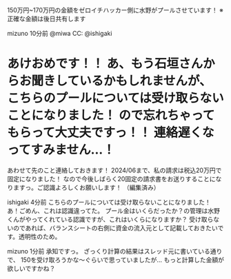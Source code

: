 
150万円~170万円の金額をゼロイチハッカー側に水野がプールさせています！
※正確な金額は後日共有します

mizuno
  10分前
@miwa
 CC:
@ishigaki

あけおめです！！
あ、もう石垣さんからお聞きしているかもしれませんが、
こちらのプールについては受け取らないことになりました！
ので忘れちゃってもらって大丈夫ですっ！！
連絡遅くなってすみません…！
====
あわせて先のこと連絡しておきます！
2024/06まで、私の請求は税込20万円で固定になりました！
なので今後しばらく20固定の請求書をお送りすることになりますっ。ご認識よろしくお願いします！ （編集済み）





ishigaki
  4分前
こちらのプールについては受け取らないことになりました！
あ！ごめん、これは認識違ってた。
プール金はいくらだったか？の管理は水野くんがやってくれている認識ですが、これはいくらになりますか？
受け取らないのであれば、バランスシートの右側に資金の流入元として記載しておきたいです。透明性のため。


mizuno
  1分前
承知ですっ。
ざっくり計算の結果はスレッド元に書いている通りで、
150を受け取ろうかな〜ぐらいで思っていましたが…
もっと計算した金額が欲しいですかね？